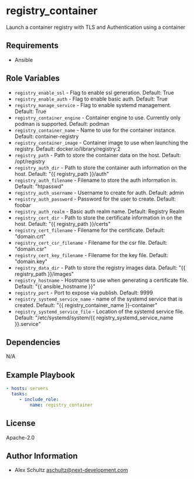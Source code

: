 registry_container
==================

Launch a container registry with TLS and Authentication using a container

Requirements
------------

- Ansible

Role Variables
--------------

- `registry_enable_ssl` - Flag to enable ssl generation. Default: True
- `registry_enable_auth` - Flag to enable basic auth. Default: True
- `registry_manage_service` - Flag to enable systemd management. Default: True
- `registry_container_engine` - Container engine to use. Currently only podman
  is supported. Default: podman
- `registry_container_name` - Name to use for the container instance.
  Default: container-registry
- `registry_container_image` - Container image to use when launching the
  registry. Default: docker.io/library/registry:2
- `registry_path` - Path to store the container data on the host.
  Default: /opt/registry
- `registry_auth_dir` - Path to store the container auth information on the
  host. Default: "{{ registry_path }}/auth"
- `registry_auth_filename` - Filename to store the auth information in.
  Default: "htpasswd"
- `registry_auth_username` - Username to create for auth. Default: admin
- `registry_auth_password` - Password for the user to create. Default: foobar
- `registry_auth_realm` - Basic auth realm name. Default: Registry Realm
- `registry_cert_dir` - Path to store the certificate information in on the
  host. Default: "{{ registry_path }}/certs"
- `registry_cert_filename` - Filename for the certificate. Default: "domain.crt"
- `registry_cert_csr_filename` - Filename for the csr file. Default: "domain.csr"
- `registry_cert_key_filename` - Filename for the key file. Default: "domain.key"
- `registry_data_dir` - Path to store the registry images data.
  Default: "{{ registry_path }}/images"
- `registry_hostname` - Hostname to use when generating a certificate file.
  Default: "{{ ansible_hostname }}"
- `registry_port` - Port to expose via publish. Default: 9999
- `registry_systemd_service_name` - name of the systemd service that is created.
  Default: "{{ registry_container_name }}-container"
- `registry_systemd_service_file` - Location of the systemd service file.
  Default: "/etc/systemd/system/{{ registry_systemd_service_name }}.service"

Dependencies
------------

N/A

Example Playbook
----------------

```yaml
- hosts: servers
  tasks:
     - include_role:
         name: registry_container
```

License
-------

Apache-2.0

Author Information
------------------

- Alex Schultz <aschultz@next-development.com>
